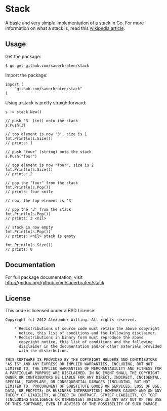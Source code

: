 # Stack

A basic and very simple implementation of a stack in Go. For more information on what a stack is, read this [wikipedia article](https://en.wikipedia.org/wiki/Stack_\(abstract_data_type\)#Software_stacks).

## Usage

Get the package:

	$ go get github.com/sauerbraten/stack

Import the package:

	import (
		"github.com/sauerbraten/stack"
	)

Using a stack is pretty straightforward:

	s := stack.New()

	// push '3' (int) onto the stack
	s.Push(3)

	// top element is now '3', size is 1
	fmt.Println(s.Size())
	// prints: 1

	// push "four" (string) onto the stack
	s.Push("four")

	// top element is now "four", size is 2
	fmt.Println(s.Size())
	// prints: 2

	// pop the "four" from the stack
	fmt.Println(s.Pop())
	// prints: four <nil>

	// now, the top element is '3'

	// pop the '3' from the stack
	fmt.Println(s.Pop())
	// prints: 3 <nil>

	// stack is now empty
	fmt.Println(s.Pop())
	// prints: <nil> stack is empty

	fmt.Println(s.Size())
	// prints: 0

## Documentation

For full package documentation, visit http://godoc.org/github.com/sauerbraten/stack.

## License

This code is licensed under a BSD License:

	Copyright (c) 2012 Alexander Willing. All rights reserved.
	
		* Redistributions of source code must retain the above copyright
		  notice, this list of conditions and the following disclaimer.
		* Redistributions in binary form must reproduce the above
		  copyright notice, this list of conditions and the following
		  disclaimer in the documentation and/or other materials provided
		  with the distribution.

	THIS SOFTWARE IS PROVIDED BY THE COPYRIGHT HOLDERS AND CONTRIBUTORS
	"AS IS" AND ANY EXPRESS OR IMPLIED WARRANTIES, INCLUDING, BUT NOT
	LIMITED TO, THE IMPLIED WARRANTIES OF MERCHANTABILITY AND FITNESS FOR
	A PARTICULAR PURPOSE ARE DISCLAIMED. IN NO EVENT SHALL THE COPYRIGHT
	OWNER OR CONTRIBUTORS BE LIABLE FOR ANY DIRECT, INDIRECT, INCIDENTAL,
	SPECIAL, EXEMPLARY, OR CONSEQUENTIAL DAMAGES (INCLUDING, BUT NOT
	LIMITED TO, PROCUREMENT OF SUBSTITUTE GOODS OR SERVICES; LOSS OF USE,
	DATA, OR PROFITS; OR BUSINESS INTERRUPTION) HOWEVER CAUSED AND ON ANY
	THEORY OF LIABILITY, WHETHER IN CONTRACT, STRICT LIABILITY, OR TORT
	(INCLUDING NEGLIGENCE OR OTHERWISE) ARISING IN ANY WAY OUT OF THE USE
	OF THIS SOFTWARE, EVEN IF ADVISED OF THE POSSIBILITY OF SUCH DAMAGE.
